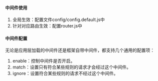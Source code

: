 #### 中间件使用

1. 全局生效：配置文件config/config.default.js中
2. 针对对应路由生效：配置router.js中

#### 中间件配置

无论是应用层加载的中间件还是框架自带中间件，都支持几个通用的配置项：

1. enable：控制中间件是否开启。
2. match：设置只有符合某些规则的请求才会经过这个中间件。
3. ignore：设置符合某些规则的请求不经过这个中间件。








